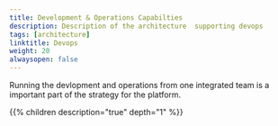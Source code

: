 ```yaml
---
title: Development & Operations Capabilties
description: Description of the architecture  supporting devops
tags: [architecture]
linktitle: Devops 
weight: 20
alwaysopen: false
---
```


Running the devlopment and operations from one integrated team is a important part of the strategy for the platform.



{{% children description="true" depth="1" %}}
